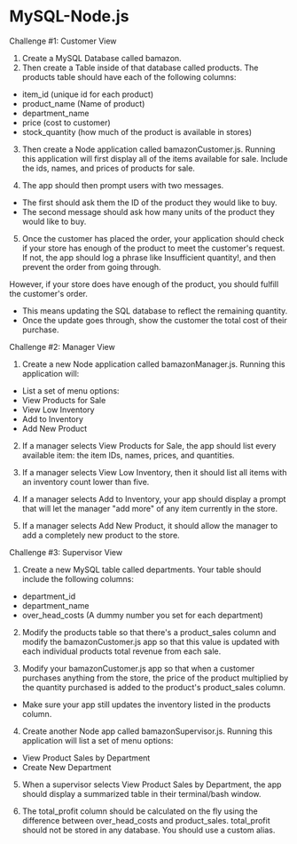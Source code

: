 # MySQL-Node.js

Challenge #1: Customer View 

1. Create a MySQL Database called bamazon.
2. Then create a Table inside of that database called products. The products table should have each of the following columns:

- item_id (unique id for each product)
- product_name (Name of product)
- department_name
- price (cost to customer)
- stock_quantity (how much of the product is available in stores)

3. Then create a Node application called bamazonCustomer.js. Running this application will first display all of the items available for sale. Include the ids, names, and prices of products for sale.

4. The app should then prompt users with two messages.

- The first should ask them the ID of the product they would like to buy.
- The second message should ask how many units of the product they would like to buy.

5. Once the customer has placed the order, your application should check if your store has enough of the product to meet the customer's request. If not, the app should log a phrase like Insufficient quantity!, and then prevent the order from going through.

However, if your store does have enough of the product, you should fulfill the customer's order.

- This means updating the SQL database to reflect the remaining quantity.
- Once the update goes through, show the customer the total cost of their purchase.

Challenge #2: Manager View 

1. Create a new Node application called bamazonManager.js. Running this application will:

- List a set of menu options:
- View Products for Sale
- View Low Inventory
- Add to Inventory
- Add New Product

2. If a manager selects View Products for Sale, the app should list every available item: the item IDs, names, prices, and quantities.

3. If a manager selects View Low Inventory, then it should list all items with an inventory count lower than five.

4. If a manager selects Add to Inventory, your app should display a prompt that will let the manager "add more" of any item currently in the store.

5. If a manager selects Add New Product, it should allow the manager to add a completely new product to the store.

Challenge #3: Supervisor View 

1. Create a new MySQL table called departments. Your table should include the following columns:

- department_id
- department_name
- over_head_costs (A dummy number you set for each department)

2. Modify the products table so that there's a product_sales column and modify the bamazonCustomer.js app so that this value is updated with each individual products total revenue from each sale.

3. Modify your bamazonCustomer.js app so that when a customer purchases anything from the store, the price of the product multiplied by the quantity purchased is added to the product's product_sales column.

- Make sure your app still updates the inventory listed in the products column.

4. Create another Node app called bamazonSupervisor.js. Running this application will list a set of menu options:

- View Product Sales by Department
- Create New Department

5. When a supervisor selects View Product Sales by Department, the app should display a summarized table in their terminal/bash window.

6. The total_profit column should be calculated on the fly using the difference between over_head_costs and product_sales. total_profit should not be stored in any database. You should use a custom alias.



